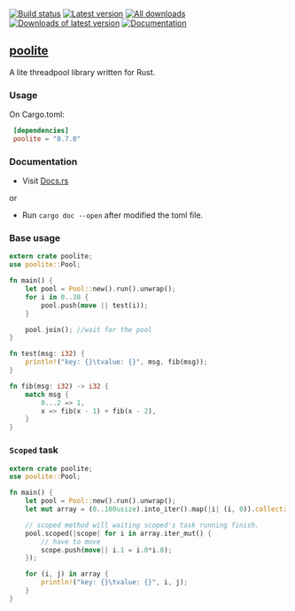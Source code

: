 [![Build status](https://travis-ci.org/biluohc/poolite.svg?branch=master)](https://github.com/biluohc/poolite)
[![Latest version](https://img.shields.io/crates/v/poolite.svg)](https://crates.io/crates/poolite)
[![All downloads](https://img.shields.io/crates/d/poolite.svg)](https://crates.io/crates/poolite)
[![Downloads of latest version](https://img.shields.io/crates/dv/poolite.svg)](https://crates.io/crates/poolite)
[![Documentation](https://docs.rs/poolite/badge.svg)](https://docs.rs/poolite)

## [poolite](https://github.com/biluohc/poolite)

A lite threadpool library written for Rust.

### Usage

On Cargo.toml:

```toml
 [dependencies]
 poolite = "0.7.0"
```

### Documentation
* Visit [Docs.rs](https://docs.rs/poolite/)

or

* Run `cargo doc --open` after modified the toml file.

### Base usage
```rust
extern crate poolite;
use poolite::Pool;

fn main() {
    let pool = Pool::new().run().unwrap();
    for i in 0..38 {
        pool.push(move || test(i));
    }

    pool.join(); //wait for the pool
}

fn test(msg: i32) {
    println!("key: {}\tvalue: {}", msg, fib(msg));
}

fn fib(msg: i32) -> i32 {
    match msg {
        0...2 => 1,
        x => fib(x - 1) + fib(x - 2),
    }
}
```

### `Scoped` task
```rust
extern crate poolite;
use poolite::Pool;

fn main() {
    let pool = Pool::new().run().unwrap();
    let mut array = (0..100usize).into_iter().map(|i| (i, 0)).collect::<Vec<_>>();

    // scoped method will waiting scoped's task running finish.
    pool.scoped(|scope| for i in array.iter_mut() {
        // have to move
        scope.push(move|| i.1 = i.0*i.0);
    });

    for (i, j) in array {
        println!("key: {}\tvalue: {}", i, j);
    }
}
```
